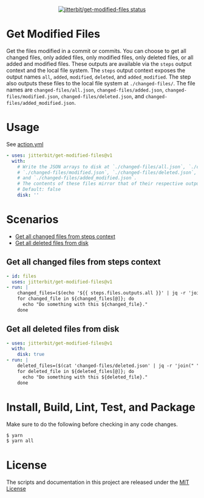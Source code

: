 <p align="center">
  <a href="https://github.com/jitterbit/get-modified-files/actions"><img alt="jitterbit/get-modified-files status" src="https://github.com/jitterbit/get-modified-files/workflows/Test/badge.svg"></a>
</p>

# Get Modified Files

Get the files modified in a commit or commits.
You can choose to get all changed files, only added files, only modified files, only deleted files, or all added and modified files.
These outputs are available via the `steps` output context and the local file system.
The `steps` output context exposes the output names `all`, `added`, `modified`, `deleted`, and `added_modified`.
The step also outputs these files to the local file system at `./changed-files/`.
The file names are `changed-files/all.json`, `changed-files/added.json`, `changed-files/modified.json`, `changed-files/deleted.json`, and `changed-files/added_modified.json`.

# Usage

See [action.yml](action.yml)

```yaml
- uses: jitterbit/get-modified-files@v1
  with:
    # Write the JSON arrays to disk at `./changed-files/all.json`, `./changed-files/added.json`,
    # `./changed-files/modified.json`, `./changed-files/deleted.json`,
    # and `./changed-files/added_modified.json`.
    # The contents of these files mirror that of their respective output parameters.
    # Default: false
    disk: ''
```

# Scenarios

- [Get all changed files from steps context](#Get-all-changed-files-from-steps-context)
- [Get all deleted files from disk](#Get-all-deleted-files-from-disk)

## Get all changed files from steps context

```yaml
- id: files
  uses: jitterbit/get-modified-files@v1
- run: |
    changed_files=($(echo '${{ steps.files.outputs.all }}' | jq -r 'join(" ")'))
    for changed_file in ${changed_files[@]}; do
      echo "Do something with this ${changed_file}."
    done
```

## Get all deleted files from disk

```yaml
- uses: jitterbit/get-modified-files@v1
  with:
    disk: true
- run: |
    deleted_files=($(cat 'changed-files/deleted.json' | jq -r 'join(" ")'))
    for deleted_file in ${deleted_files[@]}; do
      echo "Do something with this ${deleted_file}."
    done
```

# Install, Build, Lint, Test, and Package

Make sure to do the following before checking in any code changes.

```bash
$ yarn
$ yarn all
```

# License

The scripts and documentation in this project are released under the [MIT License](LICENSE)
